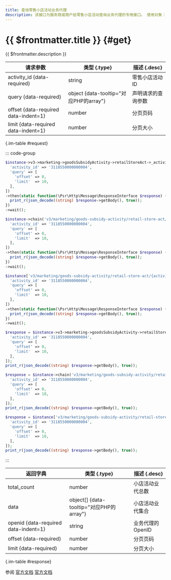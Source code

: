 ```yaml
---
title: 查询零售小店活动业务代理
description: 该接口为服务商或商户给零售小店活动查询业务代理的专用接口。 使用对象：活动创建方商户号、活动归属品牌的品牌主商户号或品牌经营商户号。
---
```


# {{ $frontmatter.title }} {#get}

{{ $frontmatter.description }}

| 请求参数 | 类型 {.type} | 描述 {.desc}
| --- | --- | ---
| activity_id {data-required} | string | 零售小店活动ID
| query {data-required} | object {data-tooltip="对应PHP的array"} | 声明请求的查询参数
| offset {data-required data-indent=1} | number | 分页页码
| limit {data-required data-indent=1} | number | 分页大小

{.im-table #request}

::: code-group

```php [异步纯链式]
$instance->v3->marketing->goodsSubsidyActivity->retailStoreAct->_activity_id_->representatives->getAsync([
  'activity_id' => '3118550000000004',
  'query' => [
    'offset' => 0,
    'limit'  => 10,
  ],
])
->then(static function(\Psr\Http\Message\ResponseInterface $response) {
  print_r(json_decode((string) $response->getBody(), true));
})
->wait();
```

```php [异步声明式]
$instance->chain('v3/marketing/goods-subsidy-activity/retail-store-act/{activity_id}/representatives')->getAsync([
  'activity_id' => '3118550000000004',
  'query' => [
    'offset' => 0,
    'limit'  => 10,
  ],
])
->then(static function(\Psr\Http\Message\ResponseInterface $response) {
  print_r(json_decode((string) $response->getBody(), true));
})
->wait();
```

```php [异步属性式]
$instance['v3/marketing/goods-subsidy-activity/retail-store-act/{activity_id}/representatives']->getAsync([
  'activity_id' => '3118550000000004',
  'query' => [
    'offset' => 0,
    'limit'  => 10,
  ],
])
->then(static function(\Psr\Http\Message\ResponseInterface $response) {
  print_r(json_decode((string) $response->getBody(), true));
})
->wait();
```

```php [同步纯链式]
$response = $instance->v3->marketing->goodsSubsidyActivity->retailStoreAct->_activity_id_->representatives->get([
  'activity_id' => '3118550000000004',
  'query' => [
    'offset' => 0,
    'limit'  => 10,
  ],
]);
print_r(json_decode((string) $response->getBody(), true));
```

```php [同步声明式]
$response = $instance->chain('v3/marketing/goods-subsidy-activity/retail-store-act/{activity_id}/representatives')->get([
  'activity_id' => '3118550000000004',
  'query' => [
    'offset' => 0,
    'limit'  => 10,
  ],
]);
print_r(json_decode((string) $response->getBody(), true));
```

```php [同步属性式]
$response = $instance['v3/marketing/goods-subsidy-activity/retail-store-act/{activity_id}/representatives']->get([
  'activity_id' => '3118550000000004',
  'query' => [
    'offset' => 0,
    'limit'  => 10,
  ],
]);
print_r(json_decode((string) $response->getBody(), true));
```

:::

| 返回字典 | 类型 {.type} | 描述 {.desc}
| --- | --- | ---
| total_count | number | 小店活动业代总数
| data | object[] {data-tooltip="对应PHP的array"} | 小店活动业代集合
| openid {data-required data-indent=1} | string | 业务代理的OpenID
| offset {data-required} | number | 分页页码
| limit {data-required} | number | 分页大小

{.im-table #response}

参阅 [官方文档](https://pay.weixin.qq.com/doc/v3/merchant/4012384347) [官方文档](https://pay.weixin.qq.com/doc/v3/partner/4012384405)
